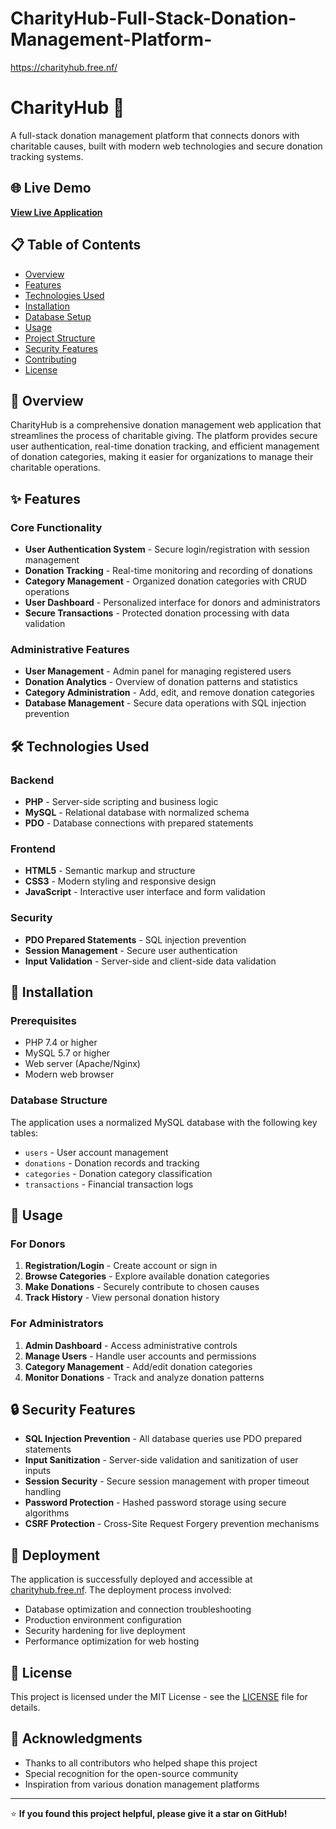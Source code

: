 # CharityHub-Full-Stack-Donation-Management-Platform-
https://charityhub.free.nf/


# CharityHub 🤝

A full-stack donation management platform that connects donors with charitable causes, built with modern web technologies and secure donation tracking systems.

## 🌐 Live Demo

**[View Live Application](https://charityhub.free.nf/)**

## 📋 Table of Contents

- [Overview](#overview)
- [Features](#features)
- [Technologies Used](#technologies-used)
- [Installation](#installation)
- [Database Setup](#database-setup)
- [Usage](#usage)
- [Project Structure](#project-structure)
- [Security Features](#security-features)
- [Contributing](#contributing)
- [License](#license)

## 🎯 Overview

CharityHub is a comprehensive donation management web application that streamlines the process of charitable giving. The platform provides secure user authentication, real-time donation tracking, and efficient management of donation categories, making it easier for organizations to manage their charitable operations.

## ✨ Features

### Core Functionality
- **User Authentication System** - Secure login/registration with session management
- **Donation Tracking** - Real-time monitoring and recording of donations
- **Category Management** - Organized donation categories with CRUD operations
- **User Dashboard** - Personalized interface for donors and administrators
- **Secure Transactions** - Protected donation processing with data validation

### Administrative Features
- **User Management** - Admin panel for managing registered users
- **Donation Analytics** - Overview of donation patterns and statistics
- **Category Administration** - Add, edit, and remove donation categories
- **Database Management** - Secure data operations with SQL injection prevention

## 🛠️ Technologies Used

### Backend
- **PHP** - Server-side scripting and business logic
- **MySQL** - Relational database with normalized schema
- **PDO** - Database connections with prepared statements

### Frontend
- **HTML5** - Semantic markup and structure
- **CSS3** - Modern styling and responsive design
- **JavaScript** - Interactive user interface and form validation

### Security
- **PDO Prepared Statements** - SQL injection prevention
- **Session Management** - Secure user authentication
- **Input Validation** - Server-side and client-side data validation

## 🚀 Installation

### Prerequisites
- PHP 7.4 or higher
- MySQL 5.7 or higher
- Web server (Apache/Nginx)
- Modern web browser



### Database Structure
The application uses a normalized MySQL database with the following key tables:
- `users` - User account management
- `donations` - Donation records and tracking
- `categories` - Donation category classification
- `transactions` - Financial transaction logs

## 📖 Usage

### For Donors
1. **Registration/Login** - Create account or sign in
2. **Browse Categories** - Explore available donation categories
3. **Make Donations** - Securely contribute to chosen causes
4. **Track History** - View personal donation history

### For Administrators
1. **Admin Dashboard** - Access administrative controls
2. **Manage Users** - Handle user accounts and permissions
3. **Category Management** - Add/edit donation categories
4. **Monitor Donations** - Track and analyze donation patterns

## 🔒 Security Features

- **SQL Injection Prevention** - All database queries use PDO prepared statements
- **Input Sanitization** - Server-side validation and sanitization of user inputs
- **Session Security** - Secure session management with proper timeout handling
- **Password Protection** - Hashed password storage using secure algorithms
- **CSRF Protection** - Cross-Site Request Forgery prevention mechanisms

## 🚀 Deployment

The application is successfully deployed and accessible at [charityhub.free.nf](https://charityhub.free.nf/). The deployment process involved:

- Database optimization and connection troubleshooting
- Production environment configuration
- Security hardening for live deployment
- Performance optimization for web hosting

## 📝 License

This project is licensed under the MIT License - see the [LICENSE](LICENSE) file for details.

## 🙏 Acknowledgments

- Thanks to all contributors who helped shape this project
- Special recognition for the open-source community
- Inspiration from various donation management platforms

---

⭐ **If you found this project helpful, please give it a star on GitHub!**
